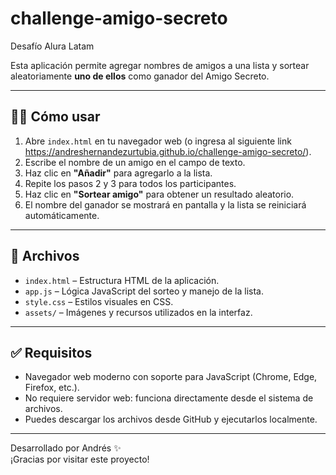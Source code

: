 # challenge-amigo-secreto
Desafío Alura Latam

Esta aplicación permite agregar nombres de amigos a una lista y sortear aleatoriamente **uno de ellos** como ganador del Amigo Secreto.

---

## 🧑‍💻 Cómo usar

1. Abre `index.html` en tu navegador web (o ingresa al siguiente link https://andreshernandezurtubia.github.io/challenge-amigo-secreto/).
2. Escribe el nombre de un amigo en el campo de texto.
3. Haz clic en **"Añadir"** para agregarlo a la lista.
4. Repite los pasos 2 y 3 para todos los participantes.
5. Haz clic en **"Sortear amigo"** para obtener un resultado aleatorio.
6. El nombre del ganador se mostrará en pantalla y la lista se reiniciará automáticamente.


---

## 📁 Archivos

- `index.html` – Estructura HTML de la aplicación.
- `app.js` – Lógica JavaScript del sorteo y manejo de la lista.
- `style.css` – Estilos visuales en CSS.
- `assets/` – Imágenes y recursos utilizados en la interfaz.

---

## ✅ Requisitos

- Navegador web moderno con soporte para JavaScript (Chrome, Edge, Firefox, etc.).
- No requiere servidor web: funciona directamente desde el sistema de archivos.
- Puedes descargar los archivos desde GitHub y ejecutarlos localmente.

---


Desarrollado por Andrés ✨  
¡Gracias por visitar este proyecto!

